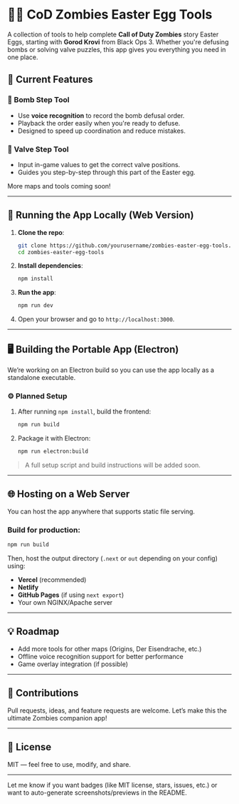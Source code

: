 # 🧟‍♂️ CoD Zombies Easter Egg Tools

A collection of tools to help complete **Call of Duty Zombies** story Easter Eggs, starting with **Gorod Krovi** from Black Ops 3. Whether you're defusing bombs or solving valve puzzles, this app gives you everything you need in one place.

## 🔧 Current Features

### 🧨 Bomb Step Tool

* Use **voice recognition** to record the bomb defusal order.
* Playback the order easily when you're ready to defuse.
* Designed to speed up coordination and reduce mistakes.

### 🔧 Valve Step Tool

* Input in-game values to get the correct valve positions.
* Guides you step-by-step through this part of the Easter egg.

More maps and tools coming soon!

---

## 🚀 Running the App Locally (Web Version)

1. **Clone the repo**:

   ```bash
   git clone https://github.com/yourusername/zombies-easter-egg-tools.git
   cd zombies-easter-egg-tools
   ```

2. **Install dependencies**:

   ```bash
   npm install
   ```

3. **Run the app**:

   ```bash
   npm run dev
   ```

4. Open your browser and go to `http://localhost:3000`.

---

## 🖥️ Building the Portable App (Electron)

We’re working on an Electron build so you can use the app locally as a standalone executable.

### ⚙️ Planned Setup

1. After running `npm install`, build the frontend:

   ```bash
   npm run build
   ```

2. Package it with Electron:

   ```bash
   npm run electron:build
   ```

> A full setup script and build instructions will be added soon.

---

## 🌐 Hosting on a Web Server

You can host the app anywhere that supports static file serving.

### Build for production:

```bash
npm run build
```

Then, host the output directory (`.next` or `out` depending on your config) using:

* **Vercel** (recommended)
* **Netlify**
* **GitHub Pages** (if using `next export`)
* Your own NGINX/Apache server

---

## 💡 Roadmap

* Add more tools for other maps (Origins, Der Eisendrache, etc.)
* Offline voice recognition support for better performance
* Game overlay integration (if possible)

---

## 🤝 Contributions

Pull requests, ideas, and feature requests are welcome. Let’s make this the ultimate Zombies companion app!

---

## 📜 License

MIT — feel free to use, modify, and share.

---

Let me know if you want badges (like MIT license, stars, issues, etc.) or want to auto-generate screenshots/previews in the README.
